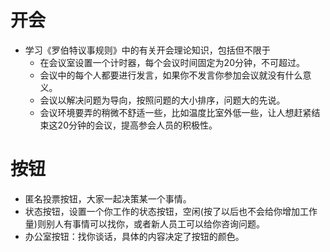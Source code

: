 # 开会

* 学习《罗伯特议事规则》中的有关开会理论知识，包括但不限于
  * 在会议室设置一个计时器，每个会议时间固定为20分钟，不可超过。
  * 会议中的每个人都要进行发言，如果你不发言你参加会议就没有什么意义。
  * 会议以解决问题为导向，按照问题的大小排序，问题大的先说。
  * 会议环境要弄的稍微不舒适一些，比如温度比室外低一些，让人想赶紧结束这20分钟的会议，提高参会人员的积极性。

# 按钮

* 匿名投票按钮，大家一起决策某一个事情。
* 状态按钮，设置一个你工作的状态按钮，空闲(按了以后也不会给你增加工作量)则别人有事情可以找你，或者新人员工可以给你咨询问题。
* 办公室按钮：找你谈话，具体的内容决定了按钮的颜色。
